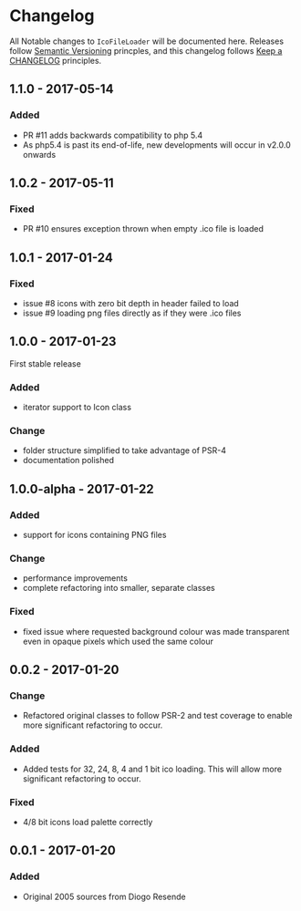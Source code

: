 # Changelog

All Notable changes to `IcoFileLoader` will be documented here. 
Releases follow [Semantic Versioning](http://semver.org/) princples,
and this changelog follows [Keep a CHANGELOG](http://keepachangelog.com/) 
principles.

## 1.1.0 - 2017-05-14

### Added
- PR #11 adds backwards compatibility to php 5.4
- As php5.4 is past its end-of-life, new developments will occur in v2.0.0 onwards

## 1.0.2 - 2017-05-11

### Fixed
- PR #10 ensures exception thrown when empty .ico file is loaded

## 1.0.1 - 2017-01-24

### Fixed
- issue #8 icons with zero bit depth in header failed to load
- issue #9 loading png files directly as if they were .ico files


## 1.0.0 - 2017-01-23

First stable release

### Added
- iterator support to Icon class

### Change
- folder structure simplified to take advantage of PSR-4
- documentation polished


## 1.0.0-alpha - 2017-01-22

### Added
- support for icons containing PNG files

### Change
- performance improvements
- complete refactoring into smaller, separate classes

### Fixed
- fixed issue where requested background colour was made transparent 
  even in opaque pixels which used the same colour


## 0.0.2 - 2017-01-20

### Change
- Refactored original classes to follow PSR-2 and test coverage to enable more significant refactoring to occur.


### Added
- Added tests for 32, 24, 8, 4 and 1 bit ico loading. This will allow more significant refactoring to occur.

### Fixed
- 4/8 bit icons load palette correctly


## 0.0.1 - 2017-01-20

### Added
- Original 2005 sources from Diogo Resende
